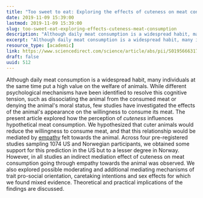 ```yaml
---
title: "Too sweet to eat: Exploring the effects of cuteness on meat consumption"
date: 2019-11-09 15:39:00
lastmod: 2019-11-09 15:39:00
slug: too-sweet-eat-exploring-effects-cuteness-meat-consumption
description: "Although daily meat consumption is a widespread habit, many individuals at the same time put a high value on the welfare of animals. While different psychological mechanisms have been identified to resolve this cognitive tension, such as dissociating the animal from the consumed meat or denying the animal’s moral status, few studies have investigated the effects of the animal’s appearance on the willingness to consume its meat. The present article explored how the perception of cuteness influences hypothetical meat consumption."
excerpt: "Although daily meat consumption is a widespread habit, many individuals at the same time put a high value on the welfare of animals. While different psychological mechanisms have been identified to resolve this cognitive tension, such as dissociating the animal from the consumed meat or denying the animal’s moral status, few studies have investigated the effects of the animal’s appearance on the willingness to consume its meat. The present article explored how the perception of cuteness influences hypothetical meat consumption."
resource_type: [academic]
link: https://www.sciencedirect.com/science/article/abs/pii/S0195666317306190?via%3Dihub=
draft: false
uuid: 512
---
```

Although daily meat consumption is a widespread habit, many individuals
at the same time put a high value on the welfare of animals. While
different psychological mechanisms have been identified to resolve this
cognitive tension, such as dissociating the animal from the consumed
meat or denying the animal's moral status, few studies have investigated
the effects of the animal's appearance on the willingness to consume its
meat. The present article explored how the perception
of *cuteness* influences hypothetical meat consumption. We hypothesized
that cuter animals would reduce the willingness to consume meat, and
that this relationship would be mediated
by [empathy](https://www.sciencedirect.com/topics/psychology/empathy "Learn more about Empathy from ScienceDirect's AI-generated Topic Pages") felt
towards the animal. Across four pre-registered studies sampling 1074 US
and Norwegian participants, we obtained some support for this prediction
in the US but to a lesser degree in Norway. However, in all studies an
indirect mediation effect of cuteness on meat consumption going through
empathy towards the animal was observed. We also explored possible
moderating and additional mediating mechanisms of trait pro-social
orientation, caretaking intentions and sex effects for which we found
mixed evidence. Theoretical and practical implications of the findings
are discussed.
